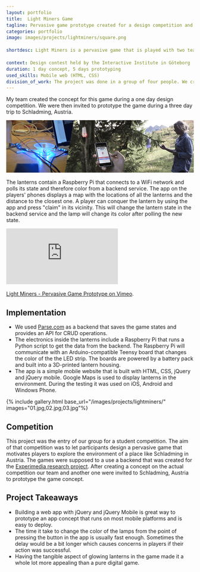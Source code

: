 ```yaml
---
layout: portfolio
title:  Light Miners Game
tagline: Pervasive game prototype created for a design competition and research project
categories: portfolio
image: images/projects/lightminers/square.png

shortdesc: Light Miners is a pervasive game that is played with two teams. Team members use a smartphone app to locate game lanterns in the environment. When a player is close to a lantern, it can be conquered for the team. The lantern will then switch it's color to the team color. At the end of the round the team that had the most time of lanterns shining in their color wins.

context: Design contest held by the Interactive Institute in Göteborg
duration: 1 day concept, 5 days prototyping
used_skills: Mobile web (HTML, CSS)
division_of_work: The project was done in a group of four people. We created the concept together during contest day. For the prototyping I implemented the mobile app. The graphics were created by our graphic designer. The two other people worked on the lanterns (case, electronics and software).
---
```


My team created the concept for this game during a one day design competition. We were then invited to prototype the game during a three day trip to Schladming, Austria.

<div class="images">
    <a href="/images/projects/lightminers/long.png">
        <img src="/images/projects/lightminers/long.png" class="full-width">
    </a>
</div>


The lanterns contain a Raspberry Pi that connects to a WiFi network and polls its state and therefore color from a backend service. The app on the players' phones displays a map with the locations of all the lanterns and the distance to the closest one. A player can conquer the lantern by using the app and press "claim" in its vicinity. This will change the lantern state in the backend service and the lamp will change its color after polling the new state.

<iframe src="https://player.vimeo.com/video/112409420?h=d182b11bd1" class="vimeo" frameborder="0" allow="autoplay; fullscreen; picture-in-picture" allowfullscreen></iframe>
<p><a href="https://vimeo.com/112409420">Light Miners - Pervasive Game Prototype on Vimeo</a>.</p>


## Implementation

* We used [Parse.com](http://parse.com) as a backend that saves the game states and provides an API for CRUD operations.
* The electronics inside the lanterns include a Raspberry Pi that runs a Python script to get the data from the backend. The Raspberry Pi will communicate with an Arduino-compatible Teensy board that changes the color of the the LED strip. The boards are powered by a battery pack and built into a 3D-printed lantern housing.
* The app is a simple mobile website that is built with HTML, CSS, jQuery and jQuery mobile. Google Maps is used to display lanterns in the environment. During the testing it was used on iOS, Android and Windows Phone.

{% include gallery.html base_url="/images/projects/lightminers/"
                        images="01.jpg,02.jpg,03.jpg"%}

## Competition

This project was the entry of our group for a student competition. The aim of that competition was to let participants design a pervasive game that motivates players to explore the environment of a place like Schladming in Austria. The games were supposed to a use a backend that was created for the [Experimedia research project](https://www.ri.se/en/what-we-do/projects/experimedia). After creating a concept on the actual competition our team and another one were invited to Schladming, Austria to prototype the game concept.

## Project Takeaways
* Building a web app with jQuery and jQuery Mobile is great way to prototype an app concept that runs on most mobile platforms and is easy to deploy.
* The time it take to change the color of the lamps from the point of pressing the button in the app is usually fast enough. Sometimes the delay would be a bit longer which causes concerns in players if their action was successful.
* Having the tangible aspect of glowing lanterns in the game made it a whole lot more appealing than a pure digital game.

